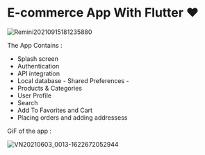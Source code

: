 # E-commerce App With Flutter ♥️

![Remini20210915181235880](https://user-images.githubusercontent.com/91206852/134370151-88fecc56-a7eb-40c3-afee-d0a92d50ba6c.jpg)


The App Contains :

- Splash screen
- Authentication
- API integration
- Local database - Shared Preferences -
- Products & Categories
- User Profile
- Search
- Add To Favorites and Cart
- Placing orders and adding addressess

GiF of the app :

![VN20210603_0013-1622672052944](https://user-images.githubusercontent.com/91206852/134370307-769d3967-af33-4fa9-a3d6-192d0c80ffd9.gif)
